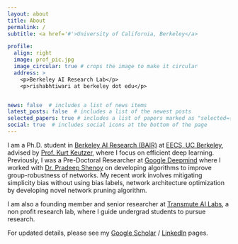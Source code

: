 ```yaml
---
layout: about
title: About
permalink: /
subtitle: <a href='#'>University of California, Berkeley</a>

profile:
  align: right
  image: prof_pic.jpg
  image_circular: true # crops the image to make it circular
  address: >
    <p>Berkeley AI Research Lab</p>
    <p>rishabhtiwari at berkeley dot edu</p>


news: false  # includes a list of news items
latest_posts: false  # includes a list of the newest posts
selected_papers: true # includes a list of papers marked as "selected={true}"
social: true  # includes social icons at the bottom of the page
---
```


I am a Ph.D. student in [Berkeley AI Research (BAIR)](https://bair.berkeley.edu/) at [EECS, UC Berkeley](https://eecs.berkeley.edu/), advised by [Prof. Kurt Keutzer](https://people.eecs.berkeley.edu/~keutzer/), where I focus on efficient deep learning. Previously, I was a Pre-Doctoral Researcher at [Google Deepmind](https://deepmind.google/) where I worked with [Dr. Pradeep Shenoy](https://sites.google.com/site/pshenoyuw/) on developing algorithms to improve group-robustness of networks. My recent work involves mitigating simplicity bias without using bias labels, network architecture optimization by developing novel network pruning algorithm. 

I am also a founding member and senior researcher at [Transmute AI Labs](https://www.linkedin.com/company/transmuteai/), a non profit research lab, where I guide undergrad students to pursue research.


For updated details, please see my [Google Scholar](https://scholar.google.com/citations?user=iJuoc4sAAAAJ&hl=en) / [LinkedIn](https://www.linkedin.com/in/rishabh-tiwari16/) pages.

